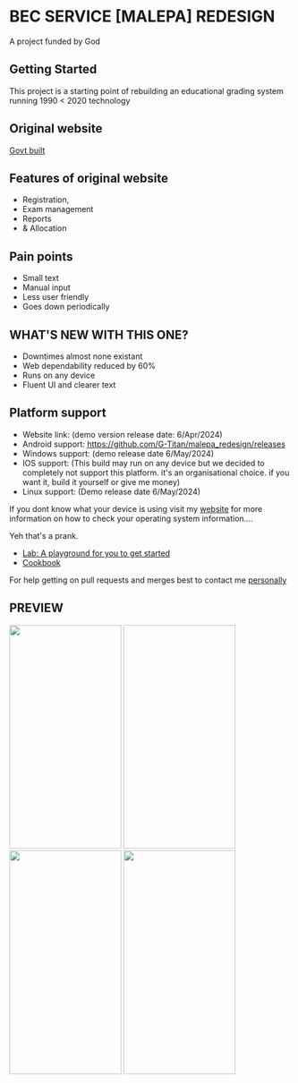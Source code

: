 # BEC SERVICE [MALEPA] REDESIGN

A project funded by God

## Getting Started

This project is a starting point of rebuilding an educational grading system running 1990 < 2020 technology

## Original website
[Govt built](https://malepa.bec.co.bw/MALEPAGeneral/)

## Features of original website
- Registration, 
- Exam management
- Reports
- & Allocation

## Pain points
 - Small text
 - Manual input
 - Less user friendly
 - Goes down periodically

## WHAT'S NEW WITH THIS ONE?
 - Downtimes almost none existant
 - Web dependability reduced by 60%
 - Runs on any device
 - Fluent UI and clearer text

## Platform support
 - Website link: (demo version release date: 6/Apr/2024)
 - Android support: https://github.com/G-Titan/malepa_redesign/releases
 - Windows support: (demo release date 6/May/2024)
 - IOS support: (This build may run on any device but we decided to completely not support this platform. it's an organisational choice. if you want it, build it yourself or give me money)
 - Linux support: (Demo release date 6/May/2024)

If you dont know what your device is using visit my [website](https://citynest.github.io/Life/) for more information on how to check your operating system information.... 

Yeh that's a prank.

- [Lab: A playground for you to get started](https://docs.flutter.dev/get-started/codelab)
- [Cookbook](https://docs.flutter.dev/cookbook)


For help getting on pull requests and merges best to contact me [personally](mailto:kevinmanda92@gmail.com)

## PREVIEW
<img src="https://https://github.com/G-Titan/malepa_redesign/assets/145937671/8916a499-abe9-4150-bd08-477f0de749c7" width="200" height="400">
<img src=" " width="200" height="400">


<img src="https://https://github.com/G-Titan/malepa_redesign/assets/145937671/9a46a167-1121-48ef-b8ad-13c2fb047627" width="200" height="400">
<img src="https://https://https://github.com/G-Titan/malepa_redesign/assets/145937671/de5ac2d6-5206-4038-9877-44b61897d062" width="200" height="400">
